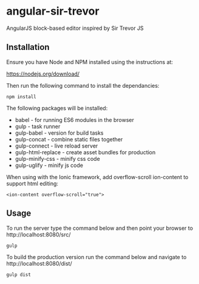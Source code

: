 # angular-sir-trevor

AngularJS block-based editor inspired by Sir Trevor JS

## Installation

Ensure you have Node and NPM installed using the instructions at:

https://nodejs.org/download/

Then run the following command to install the dependancies:

    npm install
    
The following packages will be installed:

* babel - for running ES6 modules in the browser
* gulp - task runner
* gulp-babel - version for build tasks
* gulp-concat - combine static files together
* gulp-connect - live reload server
* gulp-html-replace - create asset bundles for production
* gulp-minify-css - minify css code
* gulp-uglify - minify js code

When using with the Ionic framework, add overflow-scroll ion-content to support html editing:

    <ion-content overflow-scroll="true">

## Usage

To run the server type the command below and then point your browser to http://localhost:8080/src/

    gulp
    
To build the production version run the command below and navigate to http://localhost:8080/dist/

    gulp dist